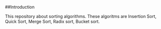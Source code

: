 ##Introduction

This repository about sorting algorithms. These algoritms are Insertion Sort,
Quick Sort, Merge Sort, Radix sort, Bucket sort.

